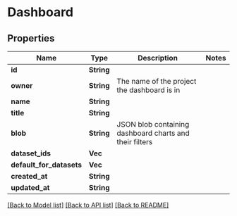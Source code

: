 # Dashboard

## Properties

Name | Type | Description | Notes
------------ | ------------- | ------------- | -------------
**id** | **String** |  | 
**owner** | **String** | The name of the project the dashboard is in | 
**name** | **String** |  | 
**title** | **String** |  | 
**blob** | **String** | JSON blob containing dashboard charts and their filters | 
**dataset_ids** | **Vec<String>** |  | 
**default_for_datasets** | **Vec<String>** |  | 
**created_at** | **String** |  | 
**updated_at** | **String** |  | 

[[Back to Model list]](../README.md#documentation-for-models) [[Back to API list]](../README.md#documentation-for-api-endpoints) [[Back to README]](../README.md)


